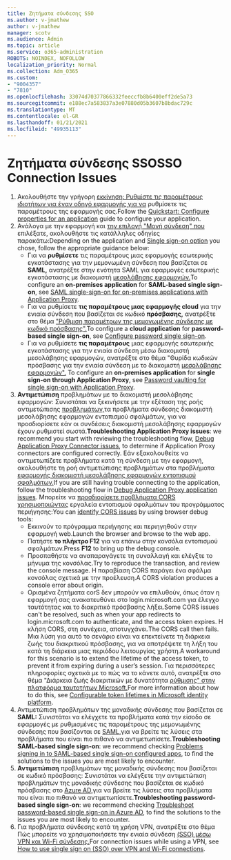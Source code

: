 ```yaml
---
title: Ζητήματα σύνδεσης SSO
ms.author: v-jmathew
author: v-jmathew
manager: scotv
ms.audience: Admin
ms.topic: article
ms.service: o365-administration
ROBOTS: NOINDEX, NOFOLLOW
localization_priority: Normal
ms.collection: Adm_O365
ms.custom:
- "9004357"
- "7810"
ms.openlocfilehash: 33074d70377866332feeccfb8b6400eff2de5a73
ms.sourcegitcommit: e188ec7a583837a3e07880d05b3607b8bdac729c
ms.translationtype: MT
ms.contentlocale: el-GR
ms.lasthandoff: 01/21/2021
ms.locfileid: "49935113"
---
```

# <a name="sso-connection-issues"></a><span data-ttu-id="afc89-102">Ζητήματα σύνδεσης SSO</span><span class="sxs-lookup"><span data-stu-id="afc89-102">SSO Connection Issues</span></span>

1. <span data-ttu-id="afc89-103">Ακολουθήστε την γρήγορη [εκκίνηση: Ρυθμίστε τις παραμέτρους ιδιοτήτων για έναν οδηγό εφαρμογής για να](https://docs.microsoft.com/azure/active-directory/manage-apps/add-application-portal-configure) ρυθμίσετε τις παραμέτρους της εφαρμογής σας.</span><span class="sxs-lookup"><span data-stu-id="afc89-103">Follow the [Quickstart: Configure properties for an application](https://docs.microsoft.com/azure/active-directory/manage-apps/add-application-portal-configure) guide to configure your application.</span></span>
2. <span data-ttu-id="afc89-104">Ανάλογα με την εφαρμογή και [την επιλογή "Μονή σύνδεση" που](https://docs.microsoft.com/azure/active-directory/manage-apps/sso-options) επιλέξατε, ακολουθήστε τις κατάλληλες οδηγίες παρακάτω:</span><span class="sxs-lookup"><span data-stu-id="afc89-104">Depending on the application and [Single sign-on option](https://docs.microsoft.com/azure/active-directory/manage-apps/sso-options) you chose, follow the appropriate guidance below:</span></span>
    - <span data-ttu-id="afc89-105">Για να **ρυθμίσετε** τις παραμέτρους μιας εφαρμογής εσωτερικής εγκατάστασης για την μεμονωμένη σύνδεση που βασίζεται σε **SAML,** ανατρέξτε στην ενότητα SAML για εφαρμογές εσωτερικής εγκατάστασης με διακομιστή [μεσολάβησης εφαρμογών.](https://docs.microsoft.com/azure/active-directory/manage-apps/application-proxy-configure-single-sign-on-on-premises-apps)</span><span class="sxs-lookup"><span data-stu-id="afc89-105">To configure an **on-premises application** for **SAML-based single sign-on**, see [SAML single-sign-on for on-premises applications with Application Proxy](https://docs.microsoft.com/azure/active-directory/manage-apps/application-proxy-configure-single-sign-on-on-premises-apps).</span></span>
    - <span data-ttu-id="afc89-106">Για να ρυθμίσετε **τις παραμέτρους μιας εφαρμογής cloud** για την ενιαία σύνδεση που βασίζεται σε κωδικό **πρόσβασης,** ανατρέξτε στο θέμα ["Ρύθμιση παραμέτρων της μεμονωμένης σύνδεσης με κωδικό πρόσβασης".](https://docs.microsoft.com/azure/active-directory/manage-apps/configure-password-single-sign-on-non-gallery-applications)</span><span class="sxs-lookup"><span data-stu-id="afc89-106">To configure a **cloud application** for **password-based single sign-on**, see  [Configure password single sign-on](https://docs.microsoft.com/azure/active-directory/manage-apps/configure-password-single-sign-on-non-gallery-applications).</span></span>
    - <span data-ttu-id="afc89-107">Για να ρυθμίσετε **τις παραμέτρους** μιας εφαρμογής εσωτερικής εγκατάστασης για την ενιαία σύνδεση μέσω διακομιστή μεσολάβησης εφαρμογών, ανατρέξτε στο θέμα "Θυρίδα κωδικών πρόσβασης για την ενιαία σύνδεση με το διακομιστή [μεσολάβησης εφαρμογών".](https://docs.microsoft.com/azure/active-directory/manage-apps/application-proxy-configure-single-sign-on-password-vaulting) </span><span class="sxs-lookup"><span data-stu-id="afc89-107">To configure an **on-premises application** for **single sign-on through Application Proxy**, see [Password vaulting for single sign-on with Application Proxy](https://docs.microsoft.com/azure/active-directory/manage-apps/application-proxy-configure-single-sign-on-password-vaulting).</span></span>
3. <span data-ttu-id="afc89-108">**Αντιμετώπιση** προβλημάτων με το διακομιστή μεσολάβησης εφαρμογών: Συνιστάται να ξεκινήσετε με την εξέταση της ροής αντιμετώπισης [προβλημάτων,](https://docs.microsoft.com/azure/active-directory/manage-apps/application-proxy-debug-connectors)τα προβλήματα σύνδεσης διακομιστή μεσολάβησης εφαρμογών εντοπισμού σφαλμάτων, για να προσδιορίσετε εάν οι συνδέσεις διακομιστή μεσολάβησης εφαρμογών έχουν ρυθμιστεί σωστά.</span><span class="sxs-lookup"><span data-stu-id="afc89-108">**Troubleshooting Application Proxy issues**: we recommend you start with reviewing the troubleshooting flow, [Debug Application Proxy Connector issues](https://docs.microsoft.com/azure/active-directory/manage-apps/application-proxy-debug-connectors), to determine if Application Proxy connectors are configured correctly.</span></span> <span data-ttu-id="afc89-109">Εάν εξακολουθείτε να αντιμετωπίζετε προβλήματα κατά τη σύνδεση με την εφαρμογή, ακολουθήστε τη ροή αντιμετώπισης προβλημάτων στα προβλήματα [εφαρμογής διακομιστή μεσολάβησης εφαρμογών εντοπισμού σφαλμάτων.](https://docs.microsoft.com/azure/active-directory/manage-apps/application-proxy-debug-apps)</span><span class="sxs-lookup"><span data-stu-id="afc89-109">If you are still having trouble connecting to the application, follow the troubleshooting flow in [Debug Application Proxy application issues](https://docs.microsoft.com/azure/active-directory/manage-apps/application-proxy-debug-apps).</span></span> <span data-ttu-id="afc89-110">Μπορείτε να [προσδιορίσετε προβλήματα CORS χρησιμοποιώντας](https://docs.microsoft.com/azure/active-directory/manage-apps/application-proxy-understand-cors-issues#understand-and-identify-cors-issues) εργαλεία εντοπισμού σφαλμάτων του προγράμματος περιήγησης:</span><span class="sxs-lookup"><span data-stu-id="afc89-110">You can [identify CORS issues](https://docs.microsoft.com/azure/active-directory/manage-apps/application-proxy-understand-cors-issues#understand-and-identify-cors-issues) by using browser debug tools:</span></span>
    - <span data-ttu-id="afc89-111">Εκκινούν το πρόγραμμα περιήγησης και περιηγηθούν στην εφαρμογή web.</span><span class="sxs-lookup"><span data-stu-id="afc89-111">Launch the browser and browse to the web app.</span></span>
    - <span data-ttu-id="afc89-112">Πατήστε **το πλήκτρο F12** για να επάνω στην κονσόλα εντοπισμού σφαλμάτων.</span><span class="sxs-lookup"><span data-stu-id="afc89-112">Press **F12** to bring up the debug console.</span></span>
    - <span data-ttu-id="afc89-113">Προσπαθήστε να αναπαραγάγετε τη συναλλαγή και ελέγξτε το μήνυμα της κονσόλας.</span><span class="sxs-lookup"><span data-stu-id="afc89-113">Try to reproduce the transaction, and review the console message.</span></span> <span data-ttu-id="afc89-114">Η παραβίαση CORS παράγει ένα σφάλμα κονσόλας σχετικά με την προέλευση.</span><span class="sxs-lookup"><span data-stu-id="afc89-114">A CORS violation produces a console error about origin.</span></span>
    - <span data-ttu-id="afc89-115">Ορισμένα ζητήματα corS δεν μπορούν να επιλυθούν, όπως όταν η εφαρμογή σας ανακατευθύνει στο login.microsoft.com για έλεγχο ταυτότητας και το διακριτικό πρόσβασης λήξει.</span><span class="sxs-lookup"><span data-stu-id="afc89-115">Some CORS issues can't be resolved, such as when your app redirects to login.microsoft.com to authenticate, and the access token expires.</span></span> <span data-ttu-id="afc89-116">Η κλήση CORS, στη συνέχεια, αποτυγχάνει.</span><span class="sxs-lookup"><span data-stu-id="afc89-116">The CORS call then fails.</span></span> <span data-ttu-id="afc89-117">Μια λύση για αυτό το σενάριο είναι να επεκτείνετε τη διάρκεια ζωής του διακριτικού πρόσβασης, για να αποτρέψετε τη λήξη του κατά τη διάρκεια μιας περιόδου λειτουργίας χρήστη.</span><span class="sxs-lookup"><span data-stu-id="afc89-117">A workaround for this scenario is to extend the lifetime of the access token, to prevent it from expiring during a user’s session.</span></span> <span data-ttu-id="afc89-118">Για περισσότερες πληροφορίες σχετικά με το πώς να το κάνετε αυτό, ανατρέξτε στο θέμα "Διάρκεια ζωής διακριτικών με δυνατότητα [ρύθμισης" στην πλατφόρμα ταυτοτήτων Microsoft.](https://docs.microsoft.com/azure/active-directory/develop/active-directory-configurable-token-lifetimes)</span><span class="sxs-lookup"><span data-stu-id="afc89-118">For more information about how to do this, see [Configurable token lifetimes in Microsoft identity platform](https://docs.microsoft.com/azure/active-directory/develop/active-directory-configurable-token-lifetimes).</span></span>
4. <span data-ttu-id="afc89-119">Αντιμετώπιση προβλημάτων της μοναδικής σύνδεσης που βασίζεται σε **SAML:** Συνιστάται να ελέγχετε τα προβλήματα κατά την είσοδο σε εφαρμογές με ρυθμισμένες τις παραμέτρους της μεμονωμένης σύνδεσης που βασίζονται σε [SAML,](https://docs.microsoft.com/azure/active-directory/manage-apps/application-sign-in-problem-federated-sso-gallery)για να βρείτε τις λύσεις στα προβλήματα που είναι πιο πιθανό να αντιμετωπίσετε.</span><span class="sxs-lookup"><span data-stu-id="afc89-119">**Troubleshooting SAML-based single sign-on**: we recommend checking [Problems signing in to SAML-based single sign-on configured apps](https://docs.microsoft.com/azure/active-directory/manage-apps/application-sign-in-problem-federated-sso-gallery), to find the solutions to the issues you are most likely to encounter.</span></span>
5. <span data-ttu-id="afc89-120">**Αντιμετώπιση** προβλημάτων της μοναδικής σύνδεσης που βασίζεται σε κωδικό πρόσβασης: Συνιστάται να ελέγξετε την αντιμετώπιση προβλημάτων της μοναδικής σύνδεσης που βασίζεται σε κωδικό πρόσβασης στο [Azure AD,](https://docs.microsoft.com/azure/active-directory/manage-apps/troubleshoot-password-based-sso)για να βρείτε τις λύσεις στα προβλήματα που είναι πιο πιθανό να αντιμετωπίσετε.</span><span class="sxs-lookup"><span data-stu-id="afc89-120">**Troubleshooting password-based single sign-on**: we recommend checking [Troubleshoot password-based single sign-on in Azure AD](https://docs.microsoft.com/azure/active-directory/manage-apps/troubleshoot-password-based-sso), to find the solutions to the issues you are most likely to encounter.</span></span>
6. <span data-ttu-id="afc89-121">Για προβλήματα σύνδεσης κατά τη χρήση VPN, ανατρέξτε στο θέμα Πώς μπορείτε να χρησιμοποιήσετε την ενιαία σύνδεση [(SSO) μέσω VPN και Wi-Fi σύνδεσης.](https://docs.microsoft.com/windows/security/identity-protection/vpn/how-to-use-single-sign-on-sso-over-vpn-and-wi-fi-connections)</span><span class="sxs-lookup"><span data-stu-id="afc89-121">For connection issues while using a VPN, see [How to use single sign on (SSO) over VPN and Wi-Fi connections](https://docs.microsoft.com/windows/security/identity-protection/vpn/how-to-use-single-sign-on-sso-over-vpn-and-wi-fi-connections).</span></span>
